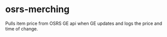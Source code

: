 # osrs-merching
Pulls item price from OSRS GE api when GE updates and logs the price and time of change.
